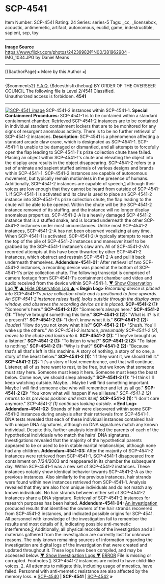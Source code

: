 # SCP-4541
Item Number: SCP-4541
Rating: 24
Series: series-5
Tags: _cc, _licensebox, acoustic, antimemetic, artifact, autonomous, euclid, game, indestructible, sapient, scp, toy

---

**Image Source**  
<https://www.flickr.com/photos/24239982@N00/381962904> \- IMG_1034.JPG by Daniel Means
* * *
[{$authorPage} ▸ More by this Author ◂]
* * *
{$comments2}
[F.A.Q.](https://scp-wiki.wikidot.com/component:info-ayers)
{$doesthisfixthebug}
BY ORDER OF THE OVERSEER COUNCIL
The following file is Level 2/4541 Classified.  
Unauthorized access is forbidden.
**4541**
* * *
[![SCP-4541_image](https://scp-wiki.wdfiles.com/local--resized-images/scp-4541/SCP-4541_image/medium.jpg)](https://scp-wiki.wdfiles.com/local--files/scp-4541/SCP-4541_image)
SCP-4541-2 instances within SCP-4541-1.
**Special Containment Procedures:** SCP-4541-1 is to be contained within a standard containment chamber. Retrieved SCP-4541-2 instances are to be contained in individual standard containment lockers that are to be monitored for any signs of resurgent anomalous activity. There is to be no further retrieval of SCP-4541-2 instances.
**Description:** SCP-4541 is a phenomenon affecting a standard arcade claw crane, which is designated as SCP-4541-1. SCP-4541-1 is unable to be damaged or dismantled, and all attempts to forcefully open the flap leading to SCP-4541-1's prize collection chute have failed. Placing an object within SCP-4541-1's chute and elevating the object into the display area results in the object disappearing.
SCP-4541-2 refers to a set of animate and sapient stuffed animals of various designs and brands within SCP-4541-1. SCP-4541-2 instances are capable of autonomous movement, but typically remain motionless in the presence of humans. Additionally, SCP-4541-2 instances are capable of speech,[1](javascript:;) although their voices are low enough that they cannot be heard from outside of SCP-4541-1. If SCP-4541-1 is activated and its claw is used to place an SCP-4541-2 instance into SCP-4541-1's prize collection chute, the flap leading to the chute will be able to be opened. Within the chute will be the SCP-4541-2 instance removed of its stuffing, and the instance will no longer display anomalous properties.
SCP-4541-2-A is a heavily damaged SCP-4541-2 instance that is a stuffed snake, and is located underneath the other SCP-4541-2 instances under most circumstances. Unlike most SCP-4541-2 instances, SCP-4541-2-A has not been observed vocalizing at any time. When SCP-4541-1 is activated, SCP-4541-2-A typically attempts to reach the top of the pile of SCP-4541-2 instances and maneuver itself to be grabbed by the SCP-4541-1 instance's claw arm. All of SCP-4541-2-A's recorded attempts at this have been thwarted by other SCP-4541-2 instances, which obstruct and restrain SCP-4541-2-A and pull it back underneath themselves.
**Addendum-4541-01:** After retrieval of two SCP-4541-2 instances, a recording device was placed at the bottom of SCP-4541-1's prize collection chute. The following transcript is comprised of camera footage from SCP-4541-1's containment chamber and video and audio received from the device within SCP-4541-1.
[▼ Show Observation Log ▼](javascript:;)
[▲ Hide Observation Log ▲](javascript:;)
**< Begin Log>**
_Recording device is placed into SCP-4541-1's prize collection chute and is positioned to face upwards. An SCP-4541-2 instance raises itself, looks outside through the display area window, and observes the recording device as it is placed._
**SCP-4541-2 (1):** "Someone's here."
**SCP-4541-2 (2):** "Someone's always here."
**SCP-4541-2 (1):** "They've brought something this time."
**SCP-4541-2 (2):** "What is it? Is it a present?"
**SCP-4541-2 (1):** "I don't know what it is."
**SCP-4541-2 (2):** _(louder)_ "How do you not know what it is?"
**SCP-4541-2 (1):** "Shush. You'll wake up the others."
_An SCP-4541-2 instance, presumably SCP-4541-2 (2), moves to the chute and looks into it._
**SCP-4541-2 (2):** "They've brought us a listener."
**SCP-4541-2 (1):** "To listen to what?"
**SCP-4541-2 (2):** "To listen to nothing."
**SCP-4541-2 (1):** "Why is that?"
**SCP-4541-2 (2):** "Because that's all that's left in this machine. A story of nothing, a story of no one, a story of the beast below."
**SCP-4541-2 (1):** "If they want it, we should tell it."
**SCP-4541-2 (2):** "It's a story of lost remembrance, and that will continue. Listener, all of us here want to rest, to be free, but we know that someone must stay here. Someone must keep it here. Someone must keep the beast below. Come now, we should sleep already."
**SCP-4541-2 (1):** "I-I think I'll keep watching outside. Maybe… Maybe I will find something important. Maybe I will find someone else who will remember and let us all go."
**SCP-4541-2 (2):** "You know what will happen if we all leave."
_SCP-4541-2 (2) returns to its previous position and rests itself._
**SCP-4541-2 (1):** "I don't care anymore."
_SCP-4541-2 (1) continues looking outside._
**< End Log>**
**Addendum-4541-02:** Strands of hair were discovered within some SCP-4541-2 instances during analysis after their retrievals from SCP-4541-1. DNA tests revealed that each of these individual instances contained hair with unique DNA signatures, although no DNA signatures match any known individual. Despite this, further analysis identified the parents of each of the hypothetical individuals who match the hairs' DNA signatures. Investigations revealed that the majority of the hypothetical parents appeared to be or used to be in stable marital relationships, although none had any children.
**Addendum-4541-03:** After the majority of SCP-4541-2 instances were retrieved from SCP-4541-1, SCP-4541-1 disappeared from containment on 7/24/2003 and reappeared in its chamber the subsequent day. Within SCP-4541-1 was a new set of SCP-4541-2 instances. These instances notably show identical behavior towards SCP-4541-2-A as the previous instances. Also similarly to the previous instances, hair strands were found within new instances retrieved from SCP-4541-1. Analysis revealed that they are also from unique individuals and do not match any known individuals.
No hair strands between either set of SCP-4541-2 instances share a DNA signature. Retrieval of SCP-4541-2 instances for research purposes has been halted.
**Addendum-4541-04:** [An investigation](http://www.scp-wiki.net/scp-4001) produced results that identified the owners of the hair strands recovered from SCP-4541-2 instances, and indicated possible origins for SCP-4541.
All personnel with knowledge of the investigation fail to remember the results and most details of it, indicating possible anti-memetic interference.[2](javascript:;) Additionally, all physical records of the investigation and all materials gathered from the investigation are currently lost for unknown reasons. The only known remaining sources of information regarding the investigation are digital logs of the investigation that were created and updated throughout it. These logs have been compiled, and may be accessed below.
[▼ Show Investigation Logs ▼](javascript:;)
[ERROR](javascript:;)
File is missing or corrupted.
Footnotes
[1](javascript:;). SCP-4541-2 instances are noted to have child-like voices.
[2](javascript:;). All attempts to mitigate this, including usage of mnestics, have failed. Personnel with anti-memetic resistance are also affected by the memory loss.
**«** [SCP-4540](/scp-4540) | **SCP-4541** | [SCP-4542](/scp-4542) **»**